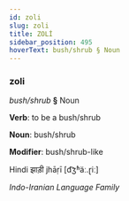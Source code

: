 ```yaml
---
id: zoli
slug: zoli
title: ZOLİ
sidebar_position: 495
hoverText: bush/shrub § Noun
---
```


### zoli

*bush/shrub* **§** Noun

**Verb**: to be a bush/shrub

**Noun**: bush/shrub

**Modifier**: bush/shrub-like

Hindi झाड़ी jhāṛī [d͡ʒʱäː.ɽiː]

*Indo-Iranian Language Family*